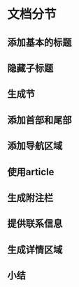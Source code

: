 # 文档分节
## 添加基本的标题
## 隐藏子标题
## 生成节
## 添加首部和尾部
## 添加导航区域
## 使用article
## 生成附注栏
## 提供联系信息
## 生成详情区域
## 小结